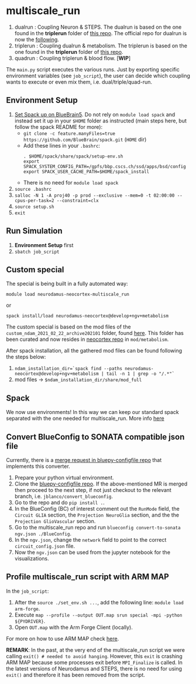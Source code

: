 # multiscale_run

1. dualrun : Coupling Neuron & STEPS. The dualrun is based on the one found in the **triplerun** folder of [this repo](https://bbpgitlab.epfl.ch/molsys/metabolismndam). The official repo for dualrun is now the [following](https://bbpgitlab.epfl.ch/molsys/dualrun).
1. triplerun : Coupling dualrun & metabolism. The triplerun is based on the one found in the **triplerun** folder of [this repo](https://bbpgitlab.epfl.ch/molsys/metabolismndam).
1. quadrun : Coupling triplerun & blood flow. [**WIP**]

The `main.py` script executes the various runs. Just by exporting specific environment variables (see `job_script`), the user can decide which coupling wants to execute or even mix them, i.e. dual/triple/quad-run.

## Environment Setup

1. [Set Spack up on BlueBrain5](https://github.com/BlueBrain/spack/blob/develop/bluebrain/documentation/setup_bb5.md). Do not rely on `module load spack` and instead set it up in your `$HOME` folder as instructed (main steps here, but follow the spack README for more):
    * `git clone -c feature.manyFiles=true https://github.com/BlueBrain/spack.git` (`HOME` dir)
    * Add these lines in your `.bashrc`:
        ```
        . $HOME/spack/share/spack/setup-env.sh
        export SPACK_SYSTEM_CONFIG_PATH=/gpfs/bbp.cscs.ch/ssd/apps/bsd/config
        export SPACK_USER_CACHE_PATH=$HOME/spack_install
        ```
    * There is no need for `module load spack`
1. `source .bashrc`
1. `salloc -N 1 -A proj40 -p prod --exclusive --mem=0 -t 02:00:00 --cpus-per-task=2 --constraint=clx`
1. `source setup.sh`
1. `exit`

## Run Simulation

1. **Environment Setup** first
1. `sbatch job_script`

## Custom special

The special is being built in a fully automated way:
```
module load neurodamus-neocortex-multiscale_run
```
or 
```
spack install/load neurodamus-neocortex@develop+ngv+metabolism
```

The custom special is based on the mod files of the `custom_ndam_2021_02_22_archive202101` folder, found [here](https://bbpgitlab.epfl.ch/molsys/metabolismndam/-/tree/main/custom_ndam_2021_02_22_archive202101). This folder has been curated and now resides in [neocortex repo](https://bbpgitlab.epfl.ch/hpc/sim/models/neocortex) in `mod/metabolism`.

After spack installation, all the gathered mod files can be found following the steps below:
1. ``` ndam_installation_dir=`spack find --paths neurodamus-neocortex@develop+ngv+metabolism | tail -n 1 | grep -o "/.*"` ```
1. mod files -> `$ndam_installation_dir/share/mod_full`

## Spack

We now use environments! In this way we can keep our standard spack separated with the one needed for multiscale_run. More info [here](https://github.com/BlueBrain/spack/blob/develop/bluebrain/documentation/installing_with_environments.md)

## Convert BlueConfig to SONATA compatible json file

Currently, there is a [merge request in bluepy-configfile repo](https://bbpgitlab.epfl.ch/nse/bluepy-configfile/-/merge_requests/11) that implements this converter.

1. Prepare your python virtual environment.
1. Clone the [bluepy-configfile repo](https://bbpgitlab.epfl.ch/nse/bluepy-configfile). If the above-mentioned MR is merged then proceed to the next step, if not just checkout to the relevant branch, i.e. `jblanco/convert_blueconfig`.
1. Go to the repo and do `pip install .`.
1. In the BlueConfig (BC) of interest comment out the `RunMode` field, the `Circuit GLIA` section, the `Projection NeuroGlia` section, and the the `Projection GlioVascular` section.
1. Go to the multiscale_run repo and run `blueconfig convert-to-sonata ngv.json ./BlueConfig`.
1. In the `ngv.json`, change the `network` field to point to the correct `circuit_config.json` file.
1. Now the `ngv.json` can be used from the jupyter notebook for the visualizations.

## Profile multiscale_run script with ARM MAP

In the `job_script`:
1. After the `source ./set_env.sh ...`, add the following line: `module load arm-forge`.
1. Execute `map --profile --output OUT.map srun special -mpi -python ${PYDRIVER}`.
1. Open `OUT.map` with the Arm Forge Client (locally).

For more on how to use ARM MAP check [here](https://bbpteam.epfl.ch/project/spaces/pages/viewpage.action?spaceKey=BBPHPC&title=How+to+use+Arm+MAP).

**REMARK**: In the past, at the very end of the multiscale_run script we were calling `exit() # needed to avoid hanging`. However, this `exit` is crashing ARM MAP because some processes exit before `MPI_Finalize` is called. In the latest versions of Neurodamus and STEPS, there is no need for using `exit()` and therefore it has been removed from the script.
